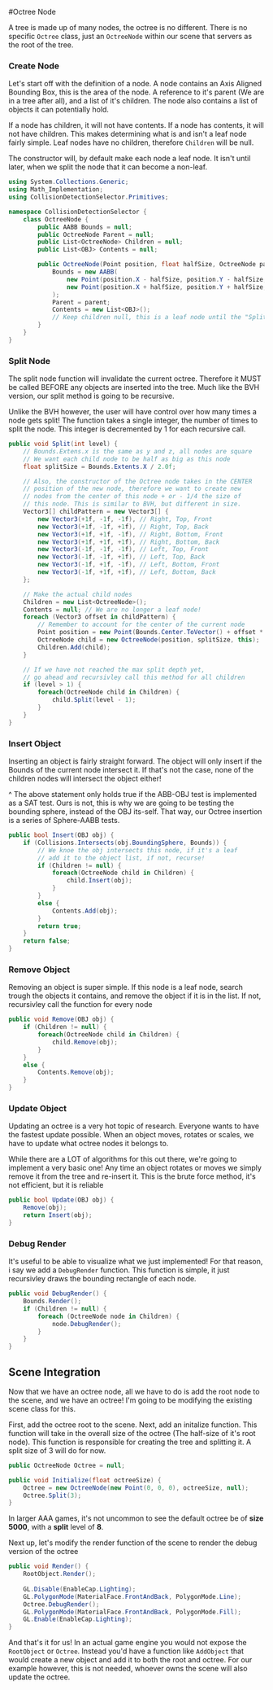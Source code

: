 #Octree Node

A tree is made up of many nodes, the octree is no different. There is no specific ```Octree``` class, just an ```OctreeNode``` within our scene that servers as the root of the tree.

### Create Node

Let's start off with the definition of a node. A node contains an Axis Aligned Bounding Box, this is the area of the node. A reference to it's parent (We are in a tree after all), and a list of it's children. The node also contains a list of objects it can potentially hold.

If a node has children, it will not have contents. If a node has contents, it will not have children. This makes determining what is and isn't a leaf node fairly simple. Leaf nodes have no children, therefore ```Children``` will be null.

The constructor will, by default make each node a leaf node. It isn't until later, when we split the node that it can become a non-leaf.

```cs
using System.Collections.Generic;
using Math_Implementation;
using CollisionDetectionSelector.Primitives;

namespace CollisionDetectionSelector {
    class OctreeNode {
        public AABB Bounds = null;
        public OctreeNode Parent = null;
        public List<OctreeNode> Children = null;
        public List<OBJ> Contents = null;

        public OctreeNode(Point position, float halfSize, OctreeNode parent) {
            Bounds = new AABB(
                new Point(position.X - halfSize, position.Y - halfSize, position.Z - halfSize),
                new Point(position.X + halfSize, position.Y + halfSize, position.Z + halfSize)
            );
            Parent = parent;
            Contents = new List<OBJ>();
            // Keep children null, this is a leaf node until the "Split" function is called
        }
    }
}
```
      

### Split Node

The split node function will invalidate the current octree. Therefore it MUST be called BEFORE any objects are inserted into the tree. Much like the BVH version, our split method is going to be recursive.

Unlike the BVH however, the user will have control over how many times a node gets split! The function takes a single integer, the number of times to split the node. This integer is decremented by 1 for each recursive call.

```cs
public void Split(int level) {
    // Bounds.Extens.x is the same as y and z, all nodes are square
    // We want each child node to be half as big as this node
    float splitSize = Bounds.Extents.X / 2.0f;

    // Also, the constructor of the Octree node takes in the CENTER
    // position of the new node, therefore we want to create new
    // nodes from the center of this node + or - 1/4 the size of
    // this node. This is similar to BVH, but different in size.
    Vector3[] childPattern = new Vector3[] {
        new Vector3(+1f, -1f, -1f), // Right, Top, Front
        new Vector3(+1f, -1f, +1f), // Right, Top, Back
        new Vector3(+1f, +1f, -1f), // Right, Bottom, Front
        new Vector3(+1f, +1f, +1f), // Right, Bottom, Back
        new Vector3(-1f, -1f, -1f), // Left, Top, Front
        new Vector3(-1f, -1f, +1f), // Left, Top, Back
        new Vector3(-1f, +1f, -1f), // Left, Bottom, Front
        new Vector3(-1f, +1f, +1f), // Left, Bottom, Back
    };

    // Make the actual child nodes
    Children = new List<OctreeNode>();
    Contents = null; // We are no longer a leaf node!
    foreach (Vector3 offset in childPattern) {
        // Remember to account for the center of the current node
        Point position = new Point(Bounds.Center.ToVector() + offset * splitSize);
        OctreeNode child = new OctreeNode(position, splitSize, this);
        Children.Add(child);
    }

    // If we have not reached the max split depth yet, 
    // go ahead and recursivley call this method for all children
    if (level > 1) {
        foreach(OctreeNode child in Children) {
            child.Split(level - 1);
        }
    }
}
```

### Insert Object

Inserting an object is fairly straight forward. The object will only insert if the Bounds of the current node intersect it. If that's not the case, none of the children nodes will intersect the object either! 

^ The above statement only holds true if the ABB-OBJ test is implemented as a SAT test. Ours is not, this is why we are going to be testing the bounding sphere, instead of the OBJ its-self. That way, our Octree insertion is a series of Sphere-AABB tests.

```cs
public bool Insert(OBJ obj) {
    if (Collisions.Intersects(obj.BoundingSphere, Bounds)) {
        // We knoe the obj intersects this node, if it's a leaf
        // add it to the object list, if not, recurse!
        if (Children != null) {
            foreach(OctreeNode child in Children) {
                child.Insert(obj);
            }
        }
        else {
            Contents.Add(obj);
        }
        return true;
    }
    return false;
}
```

### Remove Object

Removing an object is super simple. If this node is a leaf node, search trough the objects it contains, and remove the object if it is in the list. If not, recursivley call the function for every node

```cs
public void Remove(OBJ obj) {
    if (Children != null) {
        foreach(OctreeNode child in Children) {
            child.Remove(obj);
        }
    }
    else {
        Contents.Remove(obj);
    }
}
```

### Update Object

Updating an octree is a very hot topic of research. Everyone wants to have the fastest update possible. When an object moves, rotates or scales, we have to update what octree nodes it belongs to.

While there are a LOT of algorithms for this out there, we're going to implement a very basic one! Any time an object rotates or moves we simply remove it from the tree and re-insert it. This is the brute force method, it's not efficient, but it is reliable

```cs
public bool Update(OBJ obj) {
    Remove(obj);
    return Insert(obj);
}
```

### Debug Render

It's useful to be able to visualize what we just implemented! For that reason, i say we add a ```DebugRender``` function. This function is simple, it just recursivley draws the bounding rectangle of each node.

```cs
public void DebugRender() {
    Bounds.Render();
    if (Children != null) {
        foreach (OctreeNode node in Children) {
            node.DebugRender();
        }
    }
}
```

## Scene Integration

Now that we have an octree node, all we have to do is add the root node to the scene, and we have an octree! I'm going to be modifying the existing scene class for this. 

First, add the octree root to the scene. Next, add an initalize function. This function will take in the overall size of the octree (The half-size of it's root node). This function is responsible for creating the tree and splitting it. A split size of 3 will do for now.

```cs
public OctreeNode Octree = null;

public void Initialize(float octreeSize) {
    Octree = new OctreeNode(new Point(0, 0, 0), octreeSize, null);
    Octree.Split(3);
}
```

In larger AAA games, it's not uncommon to see the default octree be of __size 5000__, with a __split__ level of __8__.

Next up, let's modify the render function of the scene to render the debug version of the octree

```cs
public void Render() {
    RootObject.Render();
    
    GL.Disable(EnableCap.Lighting);
    GL.PolygonMode(MaterialFace.FrontAndBack, PolygonMode.Line);
    Octree.DebugRender();
    GL.PolygonMode(MaterialFace.FrontAndBack, PolygonMode.Fill);
    GL.Enable(EnableCap.Lighting);
}
```

And that's it for us! In an actual game engine you would not expose the ```RootObject``` or ```Octree```. Instead you'd have a function like ```AddObject``` that would create a new object and add it to both the root and octree. For our example however, this is not needed, whoever owns the scene will also update the octree.